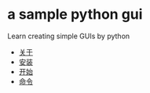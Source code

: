 # a sample python gui
Learn  creating simple GUIs by python

- [关于](https://envisioncheng.github.io/pythongui/00_about)
- [安装](https://envisioncheng.github.io/pythongui/01_install)
- [开始](https://envisioncheng.github.io/pythongui/02_start)
- [命令](https://envisioncheng.github.io/pythongui/03_commands)
